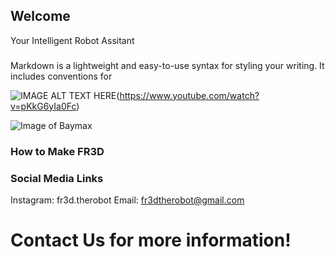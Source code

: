 ## Welcome

Your Intelligent Robot Assitant

### 

Markdown is a lightweight and easy-to-use syntax for styling your writing. It includes conventions for


![IMAGE ALT TEXT HERE](https://i.ytimg.com/vi/pKkG6yIa0Fc/maxresdefault.jpg)(https://www.youtube.com/watch?v=pKkG6yIa0Fc)



![Image of Baymax](http://vignette2.wikia.nocookie.net/disney/images/0/05/Baymax_Render.png/revision/latest?cb=20140719160257)


### How to Make FR3D



### Social Media Links

Instagram: fr3d.therobot
Email: fr3dtherobot@gmail.com

# Contact Us for more information!
